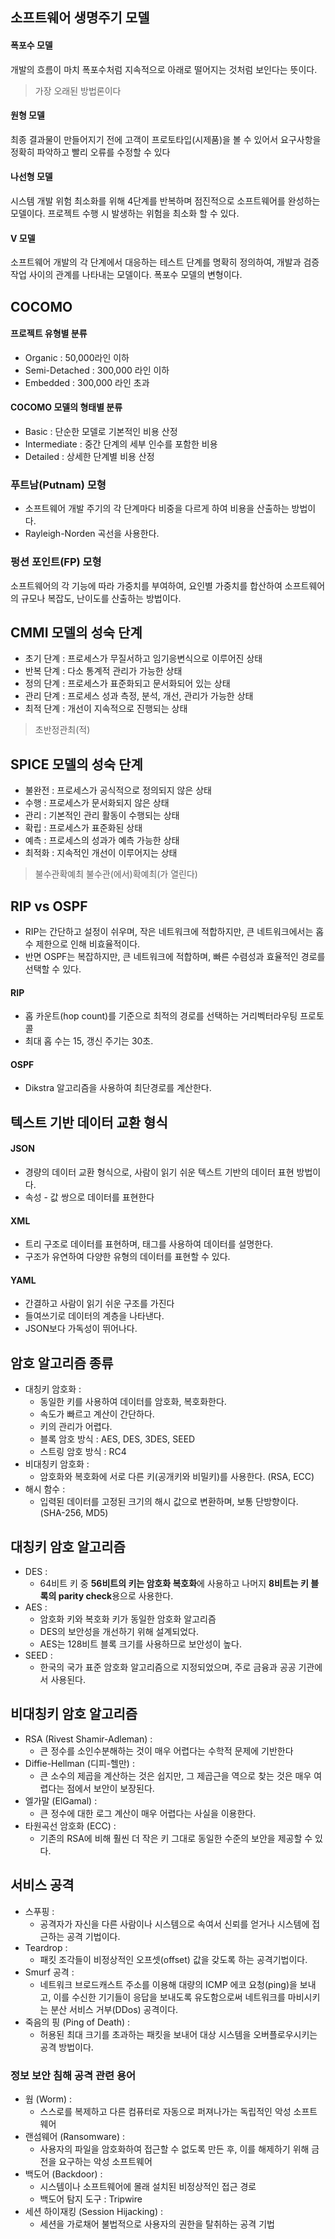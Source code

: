 ## 소프트웨어 생명주기 모델
#### 폭포수 모델
개발의 흐름이 마치 폭포수처럼
지속적으로 아래로 떨어지는 것처럼
보인다는 뜻이다.
> 가장 오래된 방법론이다
#### 원형 모델
최종 결과물이 만들어지기 전에
고객이 프로토타입(시제품)을 볼 수 있어서
요구사항을 정확히 파악하고 빨리 오류를 수정할 수 있다
#### 나선형 모델
시스템 개발 위험 최소화를 위해
4단계를 반복하며 점진적으로 소프트웨어를 완성하는 모델이다.
프로젝트 수행 시 발생하는 위험을 최소화 할 수 있다.
#### V 모델
소프트웨어 개발의 각 단계에서 대응하는 테스트 단계를 명확히 정의하여, 개발과 검증 작업 사이의 관계를 나타내는 모델이다.
폭포수 모델의 변형이다.

## COCOMO
#### 프로젝트 유형별 분류
- Organic : 50,000라인 이하
- Semi-Detached : 300,000 라인 이하
- Embedded : 300,000 라인 초과
#### COCOMO 모델의 형태별 분류
- Basic : 단순한 모델로 기본적인 비용 산정
- Intermediate : 중간 단계의 세부 인수를 포함한 비용
- Detailed : 상세한 단계별 비용 산정

### 푸트남(Putnam) 모형
- 소프트웨어  개발 주기의 각 단계마다 비중을 다르게 하여 비용을 산출하는 방법이다.
- Rayleigh-Norden 곡선을 사용한다.

### 펑션 포인트(FP) 모형
소프트웨어의 각 기능에 따라 가중치를 부여하여, 요인별 가중치를 합산하여 소프트웨어의 규모나 복잡도, 난이도를 산출하는 방법이다.

## CMMI 모델의 성숙 단계
- 초기 단계 : 프로세스가 무질서하고 임기응변식으로 이루어진 상태
- 반복 단계 : 다소 통계적 관리가 가능한 상태
- 정의 단계 : 프로세스가 표준화되고 문서화되어 있는 상태
- 관리 단계 : 프로세스 성과 측정, 분석, 개선, 관리가 가능한 상태
- 최적 단계 : 개선이 지속적으로 진행되는 상태
>초반정관최(적)

## SPICE 모델의 성숙 단계
- 불완전 : 프로세스가 공식적으로 정의되지 않은 상태
- 수행 : 프로세스가 문서화되지 않은 상태
- 관리 : 기본적인 관리 활동이 수행되는 상태
- 확립 : 프로세스가 표준화된 상태
- 예측 : 프로세스의 성과가 예측 가능한 상태
- 최적화 : 지속적인 개선이 이루어지는 상태

> 불수관확예최
> 불수관(에서)확예최(가 열린다)

## RIP vs OSPF
- RIP는 간단하고 설정이 쉬우며, 작은 네트워크에 적합하지만, 큰 네트워크에서는 홉 수 제한으로 인해 비효율적이다.
- 반면 OSPF는 복잡하지만, 큰 네트워크에 적합하며, 빠른 수렴성과 효율적인 경로를 선택할 수 있다.
#### RIP
- 홉 카운트(hop count)를 기준으로 최적의 경로를 선택하는 거리벡터라우팅 프로토콜
- 최대 홉 수는 15, 갱신 주기는 30초.
#### OSPF
- Dikstra 알고리즘을 사용하여 최단경로를 계산한다.

## 텍스트 기반 데이터 교환 형식
#### JSON
- 경량의 데이터 교환 형식으로, 사람이 읽기 쉬운 텍스트 기반의 데이터 표현 방법이다.
- 속성 - 값 쌍으로 데이터를 표현한다
#### XML
- 트리 구조로 데이터를 표현하며, 태그를 사용하여 데이터를 설명한다.
- 구조가 유연하여 다양한 유형의 데이터를 표현할 수 있다.
#### YAML
- 간결하고 사람이 읽기 쉬운 구조를 가진다
- 들여쓰기로 데이터의 계층을 나타낸다.
- JSON보다 가독성이 뛰어나다.

## 암호 알고리즘 종류
- 대칭키 암호화 :
	- 동일한 키를 사용하여 데이터를 암호화, 복호화한다.
	- 속도가 빠르고 계산이 간단하다.
	- 키의 관리가 어렵다.
	- 블록 암호 방식 : AES, DES, 3DES, SEED
	- 스트링 암호 방식 : RC4
- 비대칭키 암호화 : 
	- 암호화와 복호화에 서로 다른 키(공개키와 비밀키)를 사용한다. (RSA, ECC)
- 해시 함수 : 
	- 입력된 데이터를 고정된 크기의 해시 값으로 변환하며, 보통 단방향이다. (SHA-256, MD5)

## 대칭키 암호 알고리즘
- DES : 
	- 64비트 키 중 **56비트의 키는 암호화 복호화**에 사용하고 나머지 **8비트는 키 블록의 parity check**용으로 사용한다.
- AES :
	- 암호화 키와 복호화 키가 동일한 암호화 알고리즘
	- DES의 보안성을 개선하기 위해 설계되었다.
	- AES는 128비트 블록 크기를 사용하므로 보안성이 높다.
- SEED :
	- 한국의 국가 표준 암호화 알고리즘으로 지정되었으며, 주로 금융과 공공 기관에서 사용된다.

## 비대칭키 암호 알고리즘
- RSA (Rivest Shamir-Adleman) : 
	- 큰 정수를 소인수분해하는 것이 매우 어렵다는 수학적 문제에 기반한다
- Diffie-Hellman (디피-헬만) :
	- 큰 소수의 제곱을 계산하는 것은 쉽지만, 그 제곱근을 역으로 찾는 것은 매우 여렵다는 점에서 보안이 보장된다.
- 엘가말 (ElGamal) :
	- 큰 정수에 대한 로그 계산이 매우 어렵다는 사실을 이용한다.
- 타원곡선 암호화 (ECC) :
	- 기존의 RSA에 비해 훨씬 더 작은 키 그대로 동일한 수준의 보안을 제공할 수 있다.


## 서비스 공격
- 스푸핑 : 
	- 공격자가 자신을 다른 사람이나 시스템으로 속여서 신뢰를 얻거나 시스템에 접근하는 공격 기법이다.
- Teardrop : 
	- 패킷 조각들이 비정상적인 오프셋(offset) 값을 갖도록 하는 공격기법이다.
- Smurf 공격 : 
	- 네트워크 브로드캐스트 주소를 이용해 대량의 ICMP 에코 요청(ping)을 보내고, 이를 수신한 기기들이 응답을 보내도록 유도함으로써 네트워크를 마비시키는 분산 서비스 거부(DDos) 공격이다.
- 죽음의 핑 (Ping of Death) :
	- 허용된 최대 크기를 초과하는 패킷을 보내어 대상 시스템을 오버플로우시키는 공격 방법이다.

### 정보 보안 침해 공격 관련 용어
- 웜 (Worm) :
	- 스스로를 복제하고 다른 컴퓨터로 자동으로 퍼져나가는 독립적인 악성 소프트웨어
- 랜섬웨어 (Ransomware) :
	- 사용자의 파일을 암호화하여 접근할 수 없도록 만든 후, 이를 해제하기 위해 금전을 요구하는 악성 소프트웨어
- 백도어 (Backdoor) :
	- 시스템이나 소프트웨어에 몰래 설치된 비정상적인 접근 경로
	- 백도어 탐지 도구 : Tripwire
- 세션 하이재킹 (Session Hijacking) :
	- 세션을 가로채어 불법적으로 사용자의 권한을 탈취하는 공격 기법

